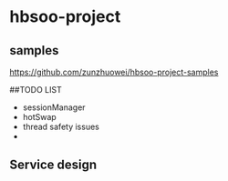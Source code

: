 # hbsoo-project

## samples
https://github.com/zunzhuowei/hbsoo-project-samples

##TODO LIST
* sessionManager
* hotSwap
* thread safety issues
* 

## Service design

